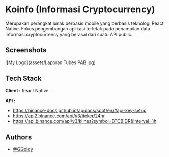 # Koinfo (Informasi Cryptocurrency)

Merupakan perangkat lunak berbasis mobile yang berbasis teknologi React Native. Fokus pengembangan aplikasi terletak pada penampilan data informasi cryptocurrency yang berasal dari suatu API public.

## Screenshots

![My Logo](assets/Laporan Tubes PAB.jpg)

## Tech Stack

**Client :** React Native.

**API :** 
- https://binance-docs.github.io/apidocs/spot/en/#api-key-setup
- https://api2.binance.com/api/v3/ticker/24hr
- https://api.binance.com/api/v3/klines?symbol=BTCBIDR&interval=1h

## Authors

- [@GGoldy](https://github.com/GGoldy)